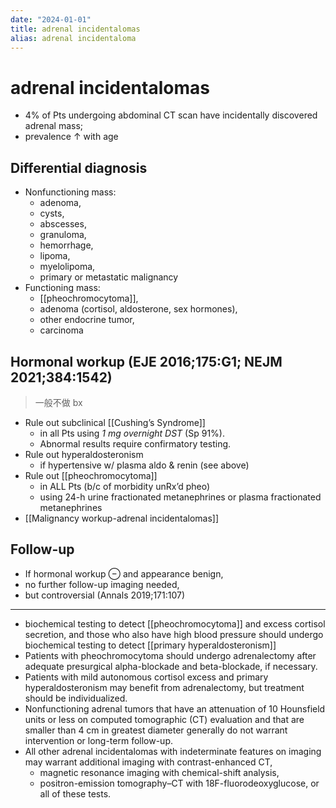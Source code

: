 ```yaml
---
date: "2024-01-01"
title: adrenal incidentalomas
alias: adrenal incidentaloma
---
```



# adrenal incidentalomas

- 4% of Pts undergoing abdominal CT scan have incidentally discovered adrenal mass;
- prevalence ↑ with age

## Differential diagnosis

- Nonfunctioning mass:
  - adenoma,
  - cysts,
  - abscesses,
  - granuloma,
  - hemorrhage,
  - lipoma,
  - myelolipoma,
  - primary or metastatic malignancy
- Functioning mass:
  - [[pheochromocytoma]],
  - adenoma (cortisol, aldosterone, sex hormones),
  - other endocrine tumor,
  - carcinoma

## Hormonal workup (EJE 2016;175:G1; NEJM 2021;384:1542)

> 一般不做 bx

- Rule out subclinical [[Cushing’s Syndrome]]
  - in all Pts using _1 mg overnight DST_ (Sp 91%).
  - Abnormal results require confirmatory testing.
- Rule out hyperaldosteronism
  - if hypertensive w/ plasma aldo & renin (see above)
- Rule out [[pheochromocytoma]]
  - in ALL Pts (b/c of morbidity unRx’d pheo)
  - using 24-h urine fractionated metanephrines or plasma fractionated metanephrines
- [[Malignancy workup-adrenal incidentalomas]]

## Follow-up

- If hormonal workup ⊖ and appearance benign,
- no further follow-up imaging needed,
- but controversial (Annals 2019;171:107)

---
- biochemical testing to detect [[pheochromocytoma]] and excess cortisol secretion, and those who also have high blood pressure should undergo biochemical testing to detect [[primary hyperaldosteronism]]
- Patients with pheochromocytoma should undergo adrenalectomy after adequate presurgical alpha-blockade and beta-blockade, if necessary.
- Patients with mild autonomous cortisol excess and primary hyperaldosteronism may benefit from adrenalectomy, but treatment should be individualized.
- Nonfunctioning adrenal tumors that have an attenuation of 10 Hounsfield units or less on computed tomographic (CT) evaluation and that are smaller than 4 cm in greatest diameter generally do not warrant intervention or long-term follow-up.
- All other adrenal incidentalomas with indeterminate features on imaging may warrant additional imaging with contrast-enhanced CT,
  - magnetic resonance imaging with chemical-shift analysis,
  - positron-emission tomography–CT with 18F-fluorodeoxyglucose, or all of these tests.
